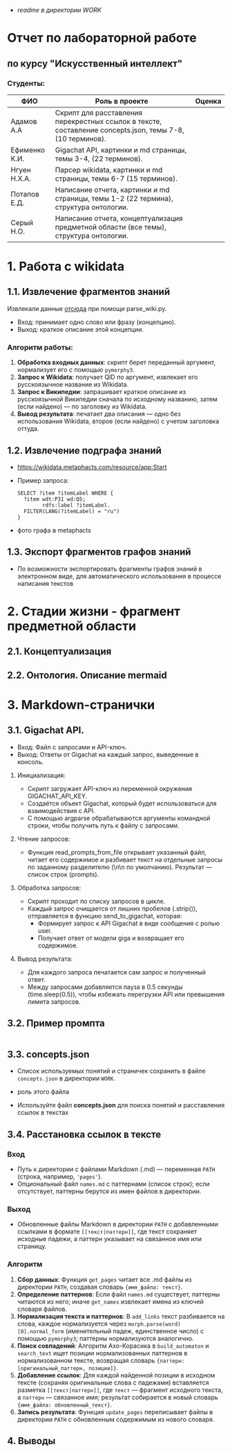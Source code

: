 
- *readme в директории WORK*

# Отчет по лабораторной работе
## по курсу "Искусственный интеллект"

### Студенты: 

| ФИО           | Роль в проекте                                                                                            | Оценка |
| ------------- | --------------------------------------------------------------------------------------------------------- | ------ |
| Адамов А.А    | Скрипт для расставления перекрестных ссылок в тексте, составление concepts.json, темы 7-8, (10 терминов). |        |
| Ефименко К.И. | Gigachat API, картинки и md страницы, темы 3-4, (22 терминов).                                            |        |
| Нгуен Н.Х.А.  | Парсер wikidata, картинки и md страницы, темы 6-7 (15 терминов).                                          |        |
| Потапов Е.Д.  | Написание отчета, картинки и md страницы, темы 1-2 (22 термина), структура онтологии.                     |        |
| Серый Н.О.    | Написание отчета, концептуализация предметной области (все темы), структура онтологии.                    |        |

# 1. Работа с wikidata


## 1.1. Извлечение фрагментов знаний
Извлекали данные [отсюда](https://wikidata.org/) при помощи parse_wiki.py.
 
- Вход: принимает одно слово или фразу (концепцию). 
- Выход: краткое описание этой концепции.

### Алгоритм работы:

1. **Обработка входных данных**: скрипт берет переданный аргумент, нормализует его с помощью `pymorphy3`.
2. **Запрос к Wikidata**: получает QID по аргумент, извлекает его русскоязычное название из Wikidata.
3. **Запрос к Википедии**: запрашивает краткое описание из русскоязычной Википедии сначала по исходному названию, затем (если найдено) — по заголовку из Wikidata.
4. **Вывод результата**: печатает два описания — одно без использования Wikidata, второе (если найдено) с учетом заголовка оттуда.


## 1.2. Извлечение подграфа знаний
- https://wikidata.metaphacts.com/resource/app:Start


- Пример запроса:

  ```sparql
  SELECT ?item ?itemLabel WHERE {
    ?item wdt:P31 wd:Q5; 
          rdfs:label ?itemLabel.
    FILTER(LANG(?itemLabel) = "ru")
  }
  ```


- фото графа в metaphacts

## 1.3. Экспорт фрагментов графов знаний

- По возможности экспортировать фрагменты графов знаний в электронном виде, для автоматического использования в процессе написания текстов

# 2. Стадии жизни - фрагмент предметной области

## 2.1. Концептуализация



## 2.2. Онтология. Описание mermaid




# 3. Markdown-странички 

## 3.1. Gigachat API.

- Вход: Файл с запросами и API-ключ. 
- Выход: Ответы от Gigachat на каждый запрос, выведенные в консоль.

1. Инициализация:
    - Скрипт загружает API-ключ из переменной окружения GIGACHAT_API_KEY.
    - Создаётся объект Gigachat, который будет использоваться для взаимодействия с API.
    - С помощью argparse обрабатываются аргументы командной строки, чтобы получить путь к файлу с запросами.
        
2. Чтение запросов:
    - Функция read_prompts_from_file открывает указанный файл, читает его содержимое и разбивает текст на отдельные запросы по заданному разделителю (\n\n по умолчанию). Результат — список строк (prompts).
    
3. Обработка запросов:
    - Скрипт проходит по списку запросов в цикле.
    - Каждый запрос очищается от лишних пробелов (.strip()), отправляется в функцию send_to_gigachat, которая:
        - Формирует запрос к API Gigachat в виде сообщения с ролью user.    
        - Получает ответ от модели giga и возвращает его содержимое.
        
4. Вывод результата:
    - Для каждого запроса печатается сам запрос и полученный ответ.    
    - Между запросами добавляется пауза в 0.5 секунды (time.sleep(0.5)), чтобы избежать перегрузки API или превышения лимита запросов.

## 3.2. Пример промпта

```md

```


## 3.3. concepts.json

- Список используемых понятий и страничек сохранить в файле `concepts.json` в директории `WORK`.

- роль этого файла

- Используйте файл **concepts.json** для поиска понятий и расставления ссылок в текстах


## 3.4. Расстановка ссылок в тексте

### Вход
- Путь к директории с файлами Markdown (.md) — переменная `PATH` (строка, например, `'pages'`).
- Опциональный файл `names.md` с паттернами (список строк); если отсутствует, паттерны берутся из имен файлов в директории.
### Выход
- Обновленные файлы Markdown в директории `PATH` с добавленными ссылками в формате `[[текст|паттерн]]`, где текст сохраняет исходные падежи, а паттерн указывает на связанное имя или страницу.
### Алгоритм
1. **Сбор данных**: Функция `get_pages` читает все .md файлы из директории `PATH`, создавая словарь `{имя_файла: текст}`.
2. **Определение паттернов**: Если файл `names.md` существует, паттерны читаются из него; иначе `get_names` извлекает имена из ключей словаря файлов.
3. **Нормализация текста и паттернов**: В `add_links` текст разбивается на слова, каждое нормализуется через `morph.parse(word)[0].normal_form` (именительный падеж, единственное число) с помощью `pymorphy3`; паттерны нормализуются аналогично.
4. **Поиск совпадений**: Алгоритм Ахо-Корасика в `build_automaton` и `search_text` ищет позиции нормализованных паттернов в нормализованном тексте, возвращая словарь `{паттерн: [оригинальный_паттерн, позиции]}`.
5. **Добавление ссылок**: Для каждой найденной позиции в исходном тексте (сохраняя оригинальные слова с падежами) вставляется разметка `[[текст|паттерн]]`, где `текст` — фрагмент исходного текста, а `паттерн` — связанное имя; результат собирается в новый словарь `{имя_файла: обновленный_текст}`.
6. **Запись результата**: Функция `update_pages` переписывает файлы в директории `PATH` с обновленным содержимым из нового словаря.


## 4. Выводы

